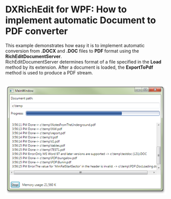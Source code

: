 # DXRichEdit for WPF: How to implement automatic Document to PDF converter


<p>This example demonstrates how easy it is to implement automatic conversion from <strong>.DOCX</strong> and <strong>.DOC</strong> files to <strong>PDF </strong>format using the <strong>RichEditDocumentServer</strong>. <br />
RichEditDocumentServer determines format of a file specified in the <strong>Load </strong>method by its extension. After a document is loaded, the <strong>ExportToPdf </strong>method is used to produce a PDF stream.</p><p><br />
<img src="https://raw.githubusercontent.com/DevExpress-Examples/dxrichedit-for-wpf-how-to-implement-automatic-document-to-pdf-converter-e3295/11.1.4+/media/34cce332-1b05-4936-bc05-ff40cf0d2e94.png"></p>

<br/>


